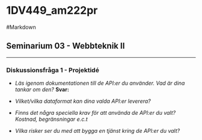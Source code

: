 1DV449_am222pr
==============
#Markdown
## Seminarium 03 - Webbteknik II
-------------

### Diskussionsfråga 1 - Projektidé


- *Läs igenom dokumentationen till de API:er du använder. Vad är dina tankar om den?*
**Svar:**

- *Vilket/vilka dataformat kan dina valda API:er leverera?*

- *Finns det några speciella krav för att använda de API:er du valt? Kostnad, begränsningar e.c.t*

- *Vilka risker ser du med att bygga en tjänst kring de API:er du valt?*
